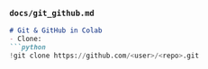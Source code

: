 
### `docs/git_github.md`
```markdown
# Git & GitHub in Colab
- Clone:
```python
!git clone https://github.com/<user>/<repo>.git
